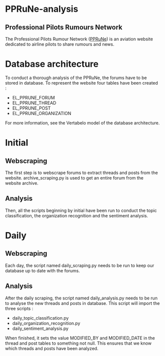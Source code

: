 # PPRuNe-analysis
## Professional Pilots Rumours Network
The Professional Pilots Rumour Network ([PPRuNe](https://www.pprune.org/)) is an aviation website dedicated to airline pilots to share rumours and news.

# Database architecture
To conduct a thorough analysis of the PPRuNe, the forums have to be stored in database. To represent the website four tables have been created :
- EL_PPRUNE_FORUM
- EL_PPRUNE_THREAD
- EL_PPRUNE_POST
- EL_PPRUNE_ORGANIZATION

For more information, see the Vertabelo model of the database architecture.

# Initial
## Webscraping
The first step is to webscrape forums to extract threads and posts from the website. archive_scraping.py is used to get an entire forum from the website archive.

## Analysis
Then, all the scripts beginning by initial have been run to conduct the topic classification, the organization recognition and the sentiment analysis.

# Daily
## Webscraping
Each day, the script named daily_scraping.py needs to be run to keep our database up to date with the forums.

## Analysis
After the daily scraping, the script named daily_analysis.py needs to be run to analyse the new threads and posts in database. This script will import the three scripts :
- daily_topic_classification.py
- daily_organization_recognition.py
- daily_sentiment_analysis.py

When finished, it sets the value MODIFIED_BY and MODIFIED_DATE in the thread and post tables to something not null. This ensures that we know which threads and posts have been analyzed.
